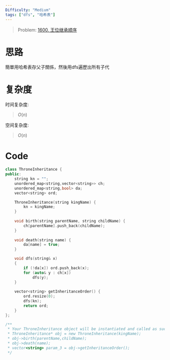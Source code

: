 ```yaml
---
Difficulty: "Medium"
tags: ["dfs", "哈希表"]
---
```


> Problem: [1600. 王位继承顺序](https://leetcode.cn/problems/throne-inheritance/description/)

# 思路

簡單用哈希表存父子關係，然後用dfs遍歷出所有子代

# 复杂度

时间复杂度:
> $O(n)$

空间复杂度:
> $O(n)$

# Code
```C++
class ThroneInheritance {
public:
    string kn = "";
    unordered_map<string,vector<string>> ch;
    unordered_map<string,bool> da;
    vector<string> ord;

    ThroneInheritance(string kingName) {
        kn = kingName;
    }
    
    void birth(string parentName, string childName) {
        ch[parentName].push_back(childName);
    }
    
    void death(string name) {
        da[name] = true;
    }

    void dfs(string& x)
    {
        if (!da[x]) ord.push_back(x);
        for (auto& y : ch[x])
            dfs(y);
    }
    
    vector<string> getInheritanceOrder() {
        ord.resize(0);
        dfs(kn);
        return ord;
    }
};

/**
 * Your ThroneInheritance object will be instantiated and called as such:
 * ThroneInheritance* obj = new ThroneInheritance(kingName);
 * obj->birth(parentName,childName);
 * obj->death(name);
 * vector<string> param_3 = obj->getInheritanceOrder();
 */
```
  
